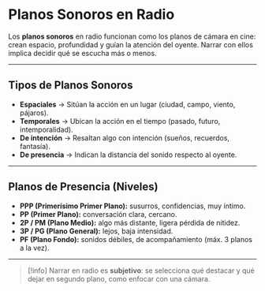 # Planos Sonoros en Radio

Los **planos sonoros** en radio funcionan como los planos de cámara en cine: crean espacio, profundidad y guían la atención del oyente. Narrar con ellos implica decidir qué se escucha más o menos.

---

## Tipos de Planos Sonoros
- **Espaciales** → Sitúan la acción en un lugar (ciudad, campo, viento, pájaros).  
- **Temporales** → Ubican la acción en el tiempo (pasado, futuro, intemporalidad).  
- **De intención** → Resaltan algo con intención (sueños, recuerdos, fantasía).  
- **De presencia** → Indican la distancia del sonido respecto al oyente.  

---

## Planos de Presencia (Niveles)
- **PPP (Primerísimo Primer Plano):** susurros, confidencias, muy íntimo.  
- **PP (Primer Plano):** conversación clara, cercano.  
- **2P / PM (Plano Medio):** algo más distante, ligera pérdida de nitidez.  
- **3P / PG (Plano General):** lejos, baja intensidad.  
- **PF (Plano Fondo):** sonidos débiles, de acompañamiento (máx. 3 planos a la vez).  

---
>[!info] 
>Narrar en radio es **subjetivo**: se selecciona qué destacar y qué dejar en segundo plano, como enfocar con una cámara.
